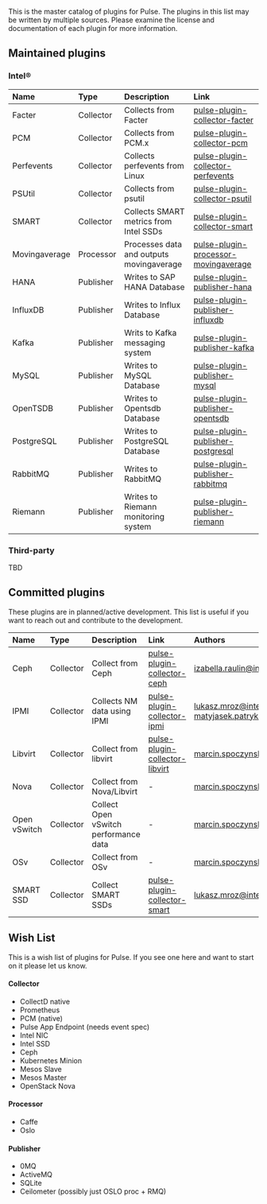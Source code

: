 This is the master catalog of plugins for Pulse. The plugins in this list may be written by multiple sources. Please examine the license and documentation of each plugin for more information.

## Maintained plugins

### Intel®

| Name  | Type  | Description | Link |
| :---- | :---- | :---------- | :--- |
| Facter | Collector | Collects from Facter | [pulse-plugin-collector-facter](https://github.com/intelsdi-x/pulse-plugin-collector-facter) |
| PCM | Collector | Collects from PCM.x | [pulse-plugin-collector-pcm](https://github.com/intelsdi-x/pulse-plugin-collector-pcm)|
| Perfevents | Collector | Collects perfevents from Linux | [pulse-plugin-collector-perfevents](https://github.com/intelsdi-x/pulse-plugin-collector-perfevents)|
| PSUtil | Collector | Collects from psutil | [pulse-plugin-collector-psutil](https://github.com/intelsdi-x/pulse-plugin-collector-psutil) |
| SMART | Collector | Collects SMART metrics from Intel SSDs | [pulse-plugin-collector-smart](https://github.com/intelsdi-x/pulse-plugin-collector-smart) |
| Movingaverage | Processor | Processes data and outputs movingaverage | [pulse-plugin-processor-movingaverage](https://github.com/intelsdi-x/pulse-plugin-processor-movingaverage) |
| HANA | Publisher | Writes to SAP HANA Database | [pulse-plugin-publisher-hana](https://github.com/intelsdi-x/pulse-plugin-publisher-hana) | 
| InfluxDB | Publisher | Writes to Influx Database | [pulse-plugin-publisher-influxdb](https://github.com/intelsdi-x/pulse-plugin-publisher-influxdb) |
| Kafka | Publisher | Writs to Kafka messaging system | [pulse-plugin-publisher-kafka](https://github.com/intelsdi-x/pulse-plugin-publisher-kafka) |
| MySQL | Publisher | Writes to MySQL Database | [pulse-plugin-publisher-mysql](https://github.com/intelsdi-x/pulse-plugin-publisher-mysql) |
| OpenTSDB | Publisher | Writes to Opentsdb Database | [pulse-plugin-publisher-opentsdb](https://github.com/intelsdi-x/pulse-plugin-publisher-opentsdb) |
| PostgreSQL | Publisher | Writes to PostgreSQL Database | [pulse-plugin-publisher-postgresql](https://github.com/intelsdi-x/pulse-plugin-publisher-postgresql) |
| RabbitMQ | Publisher | Writes to RabbitMQ | [pulse-plugin-publisher-rabbitmq](https://github.com/intelsdi-x/pulse-plugin-publisher-rabbitmq) |
| Riemann | Publisher | Writes to Riemann monitoring system | [pulse-plugin-publisher-riemann](https://github.com/intelsdi-x/pulse-plugin-publisher-riemann) |

### Third-party

TBD

## Committed plugins
These plugins are in planned/active development. This list is useful if you want to reach out and contribute to the development.

| Name  | Type  | Description | Link | Authors |
| :---- | :---- | :---------- | :--- | :------ |
| Ceph | Collector | Collect from Ceph | [pulse-plugin-collector-ceph](https://github.com/intelsdi-x/pulse-plugin-collector-ceph) | izabella.raulin@intel.com |
| IPMI | Collector | Collects NM data using IPMI | [pulse-plugin-collector-ipmi](https://github.com/intelsdi-x/pulse-plugin-collector-ipmi) | lukasz.mroz@intel.com <br/> matyjasek.patryk@intel.com |
| Libvirt | Collector | Collect from libvirt | [pulse-plugin-collector-libvirt](https://github.com/intelsdi-x/pulse-plugin-collector-libvirt)| marcin.spoczynski@intel.com |
| Nova | Collector | Collect from Nova/Libvirt | -| marcin.spoczynski@intel.com |
| Open vSwitch | Collector | Collect Open vSwitch performance data | -| marcin.spoczynski@intel.com |
| OSv | Collector | Collect from OSv | -| marcin.spoczynski@intel.com |
| SMART SSD | Collector | Collect SMART SSDs | [pulse-plugin-collector-smart](https://github.com/intelsdi-x/pulse-plugin-collector-smart) | lukasz.mroz@intel.com |

## Wish List
This is a wish list of plugins for Pulse. If you see one here and want to start on it please let us know.
#### Collector

- CollectD native
- Prometheus
- PCM (native)
- Pulse App Endpoint (needs event spec)
- Intel NIC
- Intel SSD
- Ceph
- Kubernetes Minion
- Mesos Slave
- Mesos Master
- OpenStack Nova

#### Processor

- Caffe
- Oslo

#### Publisher

- 0MQ
- ActiveMQ
- SQLite
- Ceilometer (possibly just OSLO proc + RMQ)
